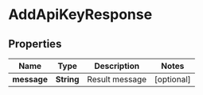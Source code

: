 

# AddApiKeyResponse


## Properties

| Name | Type | Description | Notes |
|------------ | ------------- | ------------- | -------------|
|**message** | **String** | Result message |  [optional] |



